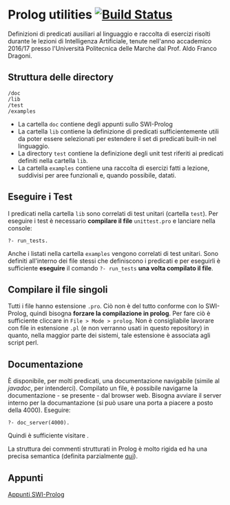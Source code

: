 # Prolog utilities [![Build Status](https://travis-ci.org/ilario-pierbattista/prolog-utils.svg?branch=master)](https://travis-ci.org/ilario-pierbattista/prolog-utils)
Definizioni di predicati ausiliari al linguaggio e raccolta di esercizi risolti durante le lezioni di Intelligenza Artificiale, tenute nell'anno accademico 2016/17 presso l'Università Politecnica delle Marche dal Prof. Aldo Franco Dragoni.

## Struttura delle directory
	/doc
	/lib
	/test
	/examples
* La cartella `doc` contiene degli appunti sullo SWI-Prolog
* La cartella `lib` contiene la definizione di predicati sufficientemente utili da poter essere selezionati per estendere il set di predicati built-in nel linguaggio.
* La directory `test` contiene la definizione degli unit test riferiti ai predicati definiti nella cartella `lib`.
* La cartella `examples` contiene una raccolta di esercizi fatti a lezione, suddivisi per aree funzionali e, quando possibile, datati.

## Eseguire i Test
I predicati nella cartella `lib` sono correlati di test unitari (cartella `test`). Per eseguire i test è necessario **compilare il file** `unittest.pro` e lanciare nella console:

	?- run_tests.

Anche i listati nella cartella `examples` vengono correlati di test unitari. Sono definiti all'interno dei file stessi che definiscono i predicati e per eseguirli è sufficiente **eseguire** il comando `?- run_tests` **una volta compilato il file**.

## Compilare il file singoli
Tutti i file hanno estensione `.pro`. Ciò non è del tutto conforme con lo SWI-Prolog, quindi bisogna **forzare la compilazione in prolog**. Per fare ciò è sufficiente cliccare in `File > Mode > prolog`.
Non è consigliabile lavorare con file in estensione `.pl` (e non verranno usati in questo repository) in quanto, nella maggior parte dei sistemi, tale estensione è associata agli script perl.

## Documentazione
È disponibile, per molti predicati, una documentazione navigabile (simile al *javadoc*, per intenderci).
Compilato un file, è possibile navigarne la documentazione - se presente - dal browser web.
Bisogna avviare il server interno per la documantazione (si può usare una porta a piacere a posto della 4000). Eseguire:

	?- doc_server(4000).

Quindi è sufficiente visitare [](http://localhost:4000).

La struttura dei commenti strutturati in Prolog è molto rigida ed ha una precisa semantica (definita parzialmente [qui](http://www.swi-prolog.org/pldoc/man?section=modes)).

## Appunti
[Appunti SWI-Prolog](doc/index.md)

